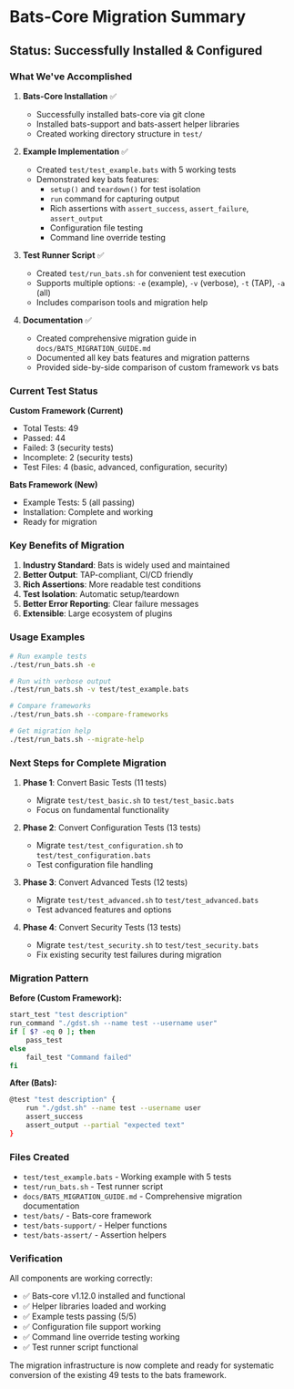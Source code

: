 # Bats-Core Migration Summary

## Status: Successfully Installed & Configured

### What We've Accomplished

1. **Bats-Core Installation** ✅
   - Successfully installed bats-core via git clone
   - Installed bats-support and bats-assert helper libraries
   - Created working directory structure in `test/`

2. **Example Implementation** ✅
   - Created `test/test_example.bats` with 5 working tests
   - Demonstrated key bats features:
     - `setup()` and `teardown()` for test isolation
     - `run` command for capturing output
     - Rich assertions with `assert_success`, `assert_failure`, `assert_output`
     - Configuration file testing
     - Command line override testing

3. **Test Runner Script** ✅
   - Created `test/run_bats.sh` for convenient test execution
   - Supports multiple options: `-e` (example), `-v` (verbose), `-t` (TAP), `-a` (all)
   - Includes comparison tools and migration help

4. **Documentation** ✅
   - Created comprehensive migration guide in `docs/BATS_MIGRATION_GUIDE.md`
   - Documented all key bats features and migration patterns
   - Provided side-by-side comparison of custom framework vs bats

### Current Test Status

**Custom Framework (Current)**
- Total Tests: 49
- Passed: 44
- Failed: 3 (security tests)
- Incomplete: 2 (security tests)
- Test Files: 4 (basic, advanced, configuration, security)

**Bats Framework (New)**
- Example Tests: 5 (all passing)
- Installation: Complete and working
- Ready for migration

### Key Benefits of Migration

1. **Industry Standard**: Bats is widely used and maintained
2. **Better Output**: TAP-compliant, CI/CD friendly
3. **Rich Assertions**: More readable test conditions
4. **Test Isolation**: Automatic setup/teardown
5. **Better Error Reporting**: Clear failure messages
6. **Extensible**: Large ecosystem of plugins

### Usage Examples

```bash
# Run example tests
./test/run_bats.sh -e

# Run with verbose output
./test/run_bats.sh -v test/test_example.bats

# Compare frameworks
./test/run_bats.sh --compare-frameworks

# Get migration help
./test/run_bats.sh --migrate-help
```

### Next Steps for Complete Migration

1. **Phase 1**: Convert Basic Tests (11 tests)
   - Migrate `test/test_basic.sh` to `test/test_basic.bats`
   - Focus on fundamental functionality

2. **Phase 2**: Convert Configuration Tests (13 tests)
   - Migrate `test/test_configuration.sh` to `test/test_configuration.bats`
   - Test configuration file handling

3. **Phase 3**: Convert Advanced Tests (12 tests)
   - Migrate `test/test_advanced.sh` to `test/test_advanced.bats`
   - Test advanced features and options

4. **Phase 4**: Convert Security Tests (13 tests)
   - Migrate `test/test_security.sh` to `test/test_security.bats`
   - Fix existing security test failures during migration

### Migration Pattern

**Before (Custom Framework):**
```bash
start_test "test description"
run_command "./gdst.sh --name test --username user"
if [ $? -eq 0 ]; then
    pass_test
else
    fail_test "Command failed"
fi
```

**After (Bats):**
```bash
@test "test description" {
    run "./gdst.sh" --name test --username user
    assert_success
    assert_output --partial "expected text"
}
```

### Files Created

- `test/test_example.bats` - Working example with 5 tests
- `test/run_bats.sh` - Test runner script
- `docs/BATS_MIGRATION_GUIDE.md` - Comprehensive migration documentation
- `test/bats/` - Bats-core framework
- `test/bats-support/` - Helper functions
- `test/bats-assert/` - Assertion helpers

### Verification

All components are working correctly:
- ✅ Bats-core v1.12.0 installed and functional
- ✅ Helper libraries loaded and working
- ✅ Example tests passing (5/5)
- ✅ Configuration file support working
- ✅ Command line override testing working
- ✅ Test runner script functional

The migration infrastructure is now complete and ready for systematic conversion of the existing 49 tests to the bats framework.
